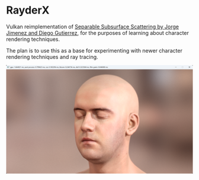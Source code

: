 # RayderX

Vulkan reimplementation of [Separable Subsurface Scattering by Jorge Jimenez and Diego Gutierrez](https://github.com/iryoku/separable-sss), for the purposes of learning about character rendering techniques.

The plan is to use this as a base for experimenting with newer character rendering techniques and ray tracing.

![Alt text](screenshots/head.png "Head")

